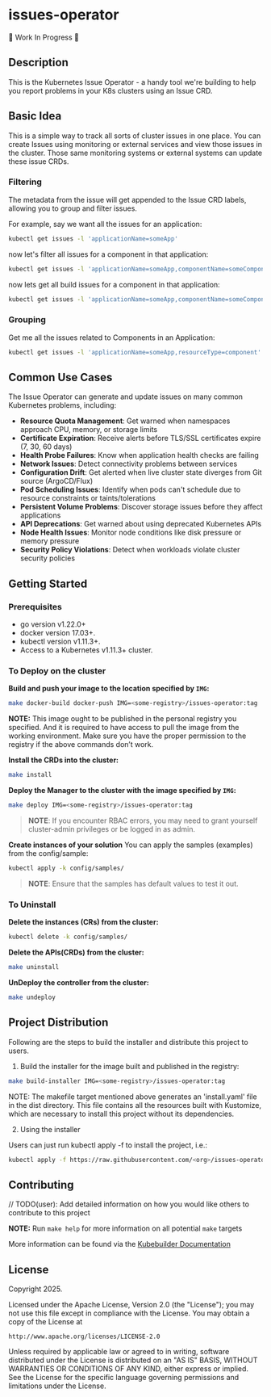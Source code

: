 # issues-operator

:construction: Work In Progress :construction:

## Description
This is the Kubernetes Issue Operator - a handy tool we're building to help you report problems in your K8s clusters using an Issue CRD.

## Basic Idea
This is a simple way to track all sorts of cluster issues in one place.
You can create Issues using monitoring or external services and view those issues in the cluster.
Those same monitoring systems or external systems can update these issue CRDs.

### Filtering
The metadata from the issue will get appended to the Issue CRD labels, allowing you to group and filter issues.

For example, say we want all the issues for an application:
```bash
kubectl get issues -l 'applicationName=someApp'
```

now let's filter all issues for a component in that application:
```bash
kubectl get issues -l 'applicationName=someApp,componentName=someComponent
```

now lets get all build issues for a component in that application:
```bash
kubectl get issues -l 'applicationName=someApp,componentName=someComponent,issueType=build'
```

### Grouping
Get me all the issues related to Components in an Application:
```bash
kubectl get issues -l 'applicationName=someApp,resourceType=component'
```

## Common Use Cases
The Issue Operator can generate and update issues on many common Kubernetes problems, including:

- **Resource Quota Management**: Get warned when namespaces approach CPU, memory, or storage limits
- **Certificate Expiration**: Receive alerts before TLS/SSL certificates expire (7, 30, 60 days)
- **Health Probe Failures**: Know when application health checks are failing
- **Network Issues**: Detect connectivity problems between services
- **Configuration Drift**: Get alerted when live cluster state diverges from Git source (ArgoCD/Flux)
- **Pod Scheduling Issues**: Identify when pods can't schedule due to resource constraints or taints/tolerations
- **Persistent Volume Problems**: Discover storage issues before they affect applications
- **API Deprecations**: Get warned about using deprecated Kubernetes APIs
- **Node Health Issues**: Monitor node conditions like disk pressure or memory pressure
- **Security Policy Violations**: Detect when workloads violate cluster security policies

## Getting Started

### Prerequisites
- go version v1.22.0+
- docker version 17.03+.
- kubectl version v1.11.3+.
- Access to a Kubernetes v1.11.3+ cluster.

### To Deploy on the cluster
**Build and push your image to the location specified by `IMG`:**

```sh
make docker-build docker-push IMG=<some-registry>/issues-operator:tag
```

**NOTE:** This image ought to be published in the personal registry you specified.
And it is required to have access to pull the image from the working environment.
Make sure you have the proper permission to the registry if the above commands don’t work.

**Install the CRDs into the cluster:**

```sh
make install
```

**Deploy the Manager to the cluster with the image specified by `IMG`:**

```sh
make deploy IMG=<some-registry>/issues-operator:tag
```

> **NOTE**: If you encounter RBAC errors, you may need to grant yourself cluster-admin
privileges or be logged in as admin.

**Create instances of your solution**
You can apply the samples (examples) from the config/sample:

```sh
kubectl apply -k config/samples/
```

>**NOTE**: Ensure that the samples has default values to test it out.

### To Uninstall
**Delete the instances (CRs) from the cluster:**

```sh
kubectl delete -k config/samples/
```

**Delete the APIs(CRDs) from the cluster:**

```sh
make uninstall
```

**UnDeploy the controller from the cluster:**

```sh
make undeploy
```

## Project Distribution

Following are the steps to build the installer and distribute this project to users.

1. Build the installer for the image built and published in the registry:

```sh
make build-installer IMG=<some-registry>/issues-operator:tag
```

NOTE: The makefile target mentioned above generates an 'install.yaml'
file in the dist directory. This file contains all the resources built
with Kustomize, which are necessary to install this project without
its dependencies.

2. Using the installer

Users can just run kubectl apply -f <URL for YAML BUNDLE> to install the project, i.e.:

```sh
kubectl apply -f https://raw.githubusercontent.com/<org>/issues-operator/<tag or branch>/dist/install.yaml
```

## Contributing
// TODO(user): Add detailed information on how you would like others to contribute to this project

**NOTE:** Run `make help` for more information on all potential `make` targets

More information can be found via the [Kubebuilder Documentation](https://book.kubebuilder.io/introduction.html)

## License

Copyright 2025.

Licensed under the Apache License, Version 2.0 (the "License");
you may not use this file except in compliance with the License.
You may obtain a copy of the License at

    http://www.apache.org/licenses/LICENSE-2.0

Unless required by applicable law or agreed to in writing, software
distributed under the License is distributed on an "AS IS" BASIS,
WITHOUT WARRANTIES OR CONDITIONS OF ANY KIND, either express or implied.
See the License for the specific language governing permissions and
limitations under the License.


